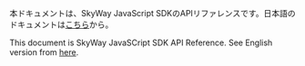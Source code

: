 本ドキュメントは、SkyWay JavaScript SDKのAPIリファレンスです。日本語のドキュメントは[こちら](ja/peer.md)から。

This document is SkyWay JavaSCript SDK API Reference. See English version from [here](en/peer.md).

